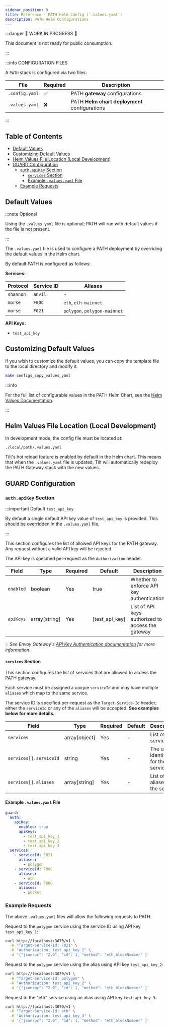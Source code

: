 ```yaml
---
sidebar_position: 9
title: Reference - PATH Helm Config (`.values.yaml`)
description: PATH Helm Configurations
---
```


:::danger 🚧 WORK IN PROGRESS 🚧

This document is not ready for public consumption.

:::

:::info CONFIGURATION FILES

A `PATH` stack is configured via two files:

| File           | Required | Description                                   |
| -------------- | -------- | --------------------------------------------- |
| `.config.yaml` | ✅       | PATH **gateway** configurations               |
| `.values.yaml` | ❌       | PATH **Helm chart deployment** configurations |

:::

## Table of Contents <!-- omit in toc -->

- [Default Values](#default-values)
- [Customizing Default Values](#customizing-default-values)
- [Helm Values File Location (Local Development)](#helm-values-file-location-local-development)
- [GUARD Configuration](#guard-configuration)
  - [`auth.apiKey` Section](#authapikey-section)
    - [`services` Section](#services-section)
    - [Example `.values.yaml` File](#example-valuesyaml-file)
  - [Example Requests](#example-requests)

## Default Values

:::note Optional

Using the `.values.yaml` file is optional; PATH will run with default values if the file is not present.

:::

The `.values.yaml` file is used to configure a PATH deployment by overriding the default values in the Helm chart.

By default PATH is configured as follows:

**Services:**

| Protocol  | Service ID | Aliases                      |
| --------- | ---------- | ---------------------------- |
| `shannon` | `anvil`    | -                            |
| `morse`   | `F00C`     | `eth`, `eth-mainnet`         |
| `morse`   | `F021`     | `polygon`, `polygon-mainnet` |

**API Keys:**

- `test_api_key`

## Customizing Default Values

If you wish to customize the default values, you can copy the template file to the local directory and modify it.

```bash
make configs_copy_values_yaml
```

:::info

For the full list of configurable values in the PATH Helm Chart, see the [Helm Values Documentation](../../operate/helm/5_values.md).

:::

## Helm Values File Location (Local Development)

In development mode, the config file must be located at:

```bash
./local/path/.values.yaml
```

Tilt's hot reload feature is enabled by default in the Helm chart. This means that when the `.values.yaml` file is updated, Tilt will automatically redeploy the PATH Gateway stack with the new values.

## GUARD Configuration

### `auth.apiKey` Section

:::important Default `test_api_key`

By default a single default API key value of `test_api_key` is provided. This should be overridden in the `.values.yaml` file.

:::

This section configures the list of allowed API keys for the PATH gateway. Any request without a valid API key will be rejected.

The API key is specified per-request as the `Authorization` header.

| Field     | Type          | Required | Default        | Description                                       |
| --------- | ------------- | -------- | -------------- | ------------------------------------------------- |
| `enabled` | boolean       | Yes      | true           | Whether to enforce API key authentication         |
| `apiKeys` | array[string] | Yes      | [test_api_key] | List of API keys authorized to access the gateway |

💡 _See Envoy Gateway's [API Key Authentication documentation](https://gateway.envoyproxy.io/latest/tasks/security/apikey-auth/) for more information._

#### `services` Section

This section configures the list of services that are allowed to access the PATH gateway.

Each service must be assigned a unique `serviceId` and may have multiple `aliases` which map to the same service.

The service ID is specified per-request as the `Target-Service-Id` header; either the `serviceId` or any of the `aliases` will be accepted. **See examples below for more details.**

| Field                  | Type          | Required | Default | Description                           |
| ---------------------- | ------------- | -------- | ------- | ------------------------------------- |
| `services`             | array[object] | Yes      | -       | List of services                      |
| `services[].serviceId` | string        | Yes      | -       | The unique identifier for the service |
| `services[].aliases`   | array[string] | Yes      | -       | List of aliases for the service       |

#### Example `.values.yaml` File

```yaml
guard:
  auth:
    apiKey:
      enabled: true
      apiKeys:
        - test_api_key_1
        - test_api_key_2
        - test_api_key_3
  services:
    - serviceId: F021
      aliases:
        - polygon
    - serviceId: F00C
      aliases:
        - eth
    - serviceId: F000
      aliases:
        - pocket
```

### Example Requests

The above `.values.yaml` files will allow the following requests to PATH.

Request to the `polygon` service using the service ID using API key `test_api_key_1`:

```bash
curl http://localhost:3070/v1 \
  -H "Target-Service-Id: F021" \
  -H "Authorization: test_api_key_1" \
  -d '{"jsonrpc": "2.0", "id": 1, "method": "eth_blockNumber" }'
```

Request to the `polygon` service using the alias using API key `test_api_key_2`:

```bash
curl http://localhost:3070/v1 \
  -H "Target-Service-Id: polygon" \
  -H "Authorization: test_api_key_2" \
  -d '{"jsonrpc": "2.0", "id": 1, "method": "eth_blockNumber" }'
```

Request to the "eth" service using an alias using API key `test_api_key_3`:

```bash
curl http://localhost:3070/v1 \
  -H "Target-Service-Id: eth" \
  -H "Authorization: test_api_key_3" \
  -d '{"jsonrpc": "2.0", "id": 1, "method": "eth_blockNumber" }'
```
